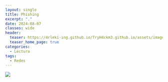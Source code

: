 ```yaml
---
layout: single
title: Phishing
excerpt: "."
date: 2024-08-07
classes: wide
header:
  teaser: https://4rleki-ing.github.io/TryH4ckm3.github.io/assets/images/Explotacion-Redes/Explotacion.png
  teaser_home_page: true
categories:
  - Lectura
tags:
  - Redes
---
```


<img src="https://4rleki-ing.github.io/TryH4ckm3.github.io/assets/images/Explotacion-Redes/Portada.jpg">

